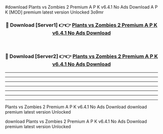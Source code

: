 #download Plants vs Zombies 2 Premium A P K v6.4.1 No Ads Download A P K [MOD] premium latest version Unlocked 3o9mr 



<div align="center">
<h3>🔴 Download [Server1] 👉👉 <a href="https://apkdownload-94cd0.web.app/">Plants vs Zombies 2 Premium A P K v6.4.1 No Ads Download</a></h3><br>

<h3>🔴 Download [Server2] 👉👉 <a href="https://apkdownload-94cd0.web.app/">Plants vs Zombies 2 Premium A P K v6.4.1 No Ads Download</a></h3>
</div>





----------------------------------------------------------

----------------------------------------------------------

----------------------------------------------------------

----------------------------------------------------------

----------------------------------------------------------

----------------------------------------------------------

----------------------------------------------------------

Plants vs Zombies 2 Premium A P K v6.4.1 No Ads Download download premium latest version Unlocked

download Plants vs Zombies 2 Premium A P K v6.4.1 No Ads Download premium latest version Unlocked
